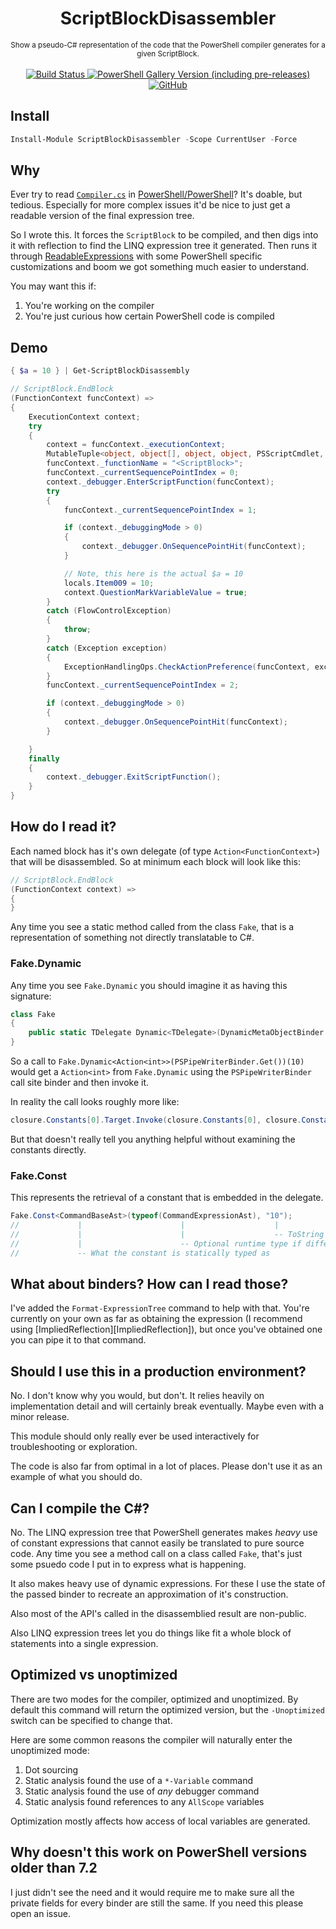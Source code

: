 <h1 align="center">ScriptBlockDisassembler</h1>

<p align="center">
    <sub>
        Show a pseudo-C# representation of the code that the PowerShell compiler generates for a given ScriptBlock.
    </sub>
    <br /><br />
    <a title="Commits" href="https://github.com/SeeminglyScience/ScriptBlockDisassembler/commits/master">
        <img alt="Build Status" src="https://github.com/SeeminglyScience/ScriptBlockDisassembler/workflows/build/badge.svg" />
    </a>
    <a title="ScriptBlockDisassembler on PowerShell Gallery" href="https://www.powershellgallery.com/packages/ScriptBlockDisassembler">
        <img alt="PowerShell Gallery Version (including pre-releases)" src="https://img.shields.io/powershellgallery/v/ScriptBlockDisassembler?include_prereleases&label=gallery">
    </a>
    <a title="LICENSE" href="https://github.com/SeeminglyScience/ScriptBlockDisassembler/blob/master/LICENSE">
         <img alt="GitHub" src="https://img.shields.io/github/license/SeeminglyScience/ScriptBlockDisassembler">
    </a>
</p>

## Install

```powershell
Install-Module ScriptBlockDisassembler -Scope CurrentUser -Force
```

## Why

Ever try to read [`Compiler.cs`][compiler] in [PowerShell/PowerShell][powershell]? It's doable, but tedious. Especially for more complex issues it'd be nice to just get a readable version of the final expression tree.

So I wrote this. It forces the `ScriptBlock` to be compiled, and then digs into it with reflection to find the LINQ expression tree it generated. Then runs it through [ReadableExpressions][readable] with some PowerShell specific customizations and boom we got something much easier to understand.

You may want this if:

1. You're working on the compiler
2. You're just curious how certain PowerShell code is compiled

## Demo

```powershell
{ $a = 10 } | Get-ScriptBlockDisassembly
```

```csharp
// ScriptBlock.EndBlock
(FunctionContext funcContext) =>
{
    ExecutionContext context;
    try
    {
        context = funcContext._executionContext;
        MutableTuple<object, object[], object, object, PSScriptCmdlet, PSBoundParametersDictionary, InvocationInfo, string, string, object, LanguagePrimitives.Null, LanguagePrimitives.Null, LanguagePrimitives.Null, LanguagePrimitives.Null, LanguagePrimitives.Null, LanguagePrimitives.Null> locals = (MutableTuple<object, object[], object, object, PSScriptCmdlet, PSBoundParametersDictionary, InvocationInfo, string, string, object, LanguagePrimitives.Null, LanguagePrimitives.Null, LanguagePrimitives.Null, LanguagePrimitives.Null, LanguagePrimitives.Null, LanguagePrimitives.Null>)funcContext._localsTuple;
        funcContext._functionName = "<ScriptBlock>";
        funcContext._currentSequencePointIndex = 0;
        context._debugger.EnterScriptFunction(funcContext);
        try
        {
            funcContext._currentSequencePointIndex = 1;

            if (context._debuggingMode > 0)
            {
                context._debugger.OnSequencePointHit(funcContext);
            }

            // Note, this here is the actual $a = 10
            locals.Item009 = 10;
            context.QuestionMarkVariableValue = true;
        }
        catch (FlowControlException)
        {
            throw;
        }
        catch (Exception exception)
        {
            ExceptionHandlingOps.CheckActionPreference(funcContext, exception);
        }
        funcContext._currentSequencePointIndex = 2;

        if (context._debuggingMode > 0)
        {
            context._debugger.OnSequencePointHit(funcContext);
        }

    }
    finally
    {
        context._debugger.ExitScriptFunction();
    }
}
```

## How do I read it?

Each named block has it's own delegate (of type `Action<FunctionContext>`) that will be disassembled. So at minimum
each block will look like this:

```csharp
// ScriptBlock.EndBlock
(FunctionContext context) =>
{
}
```

Any time you see a static method called from the class `Fake`, that is a representation of something
not directly translatable to C#.

### Fake.Dynamic

Any time you see `Fake.Dynamic` you should imagine it as having this signature:

```csharp
class Fake
{
    public static TDelegate Dynamic<TDelegate>(DynamicMetaObjectBinder binder);
}
```

So a call to `Fake.Dynamic<Action<int>>(PSPipeWriterBinder.Get())(10)` would get a `Action<int>` from
`Fake.Dynamic` using the `PSPipeWriterBinder` call site binder and then invoke it.

In reality the call looks roughly more like:

```csharp
closure.Constants[0].Target.Invoke(closure.Constants[0], closure.Constants[1], 10);
```

But that doesn't really tell you anything helpful without examining the constants directly.

### Fake.Const

This represents the retrieval of a constant that is embedded in the delegate.

```csharp
Fake.Const<CommandBaseAst>(typeof(CommandExpressionAst), "10");
//             |                      |                    |
//             |                      |                    -- ToString value
//             |                      -- Optional runtime type if different than static type
//             -- What the constant is statically typed as
```

## What about binders? How can I read those?

I've added the `Format-ExpressionTree` command to help with that. You're currently
on your own as far as obtaining the expression (I recommend using [ImpliedReflection][ImpliedReflection]),
but once you've obtained one you can pipe it to that command.

## Should I use this in a production environment?

No. I don't know why you would, but don't. It relies heavily on implementation detail
and will certainly break eventually. Maybe even with a minor release.

This module should only really ever be used interactively for troubleshooting or exploration.

The code is also far from optimal in a lot of places. Please don't use it as an example of what you should do.

## Can I compile the C#?

No. The LINQ expression tree that PowerShell generates makes *heavy* use of constant
expressions that cannot easily be translated to pure source code. Any time you see
a method call on a class called `Fake`, that's just some psuedo code I put in to
express what is happening.

It also makes heavy use of dynamic expressions. For these I use the state of the passed
binder to recreate an approximation of it's construction.

Also most of the API's called in the disassemblied result are non-public.

Also LINQ expression trees let you do things like fit a whole block of statements into a single expression.

## Optimized vs unoptimized

There are two modes for the compiler, optimized and unoptimized. By default this command will return the optimized version, but the `-Unoptimized` switch can be specified to change that.

Here are some common reasons the compiler will naturally enter the unoptimized mode:

1. Dot sourcing
2. Static analysis found the use of a `*-Variable` command
3. Static analysis found the use of *any* debugger command
4. Static analysis found references to any `AllScope` variables

Optimization mostly affects how access of local variables are generated.

## Why doesn't this work on PowerShell versions older than 7.2

I just didn't see the need and it would require me to make sure all the private fields for every binder are still the same. If you need this please open an issue.

[readable]: https://github.com/agileobjects/ReadableExpressions "agileobjects/ReadableExpressions"
[compiler]: https://github.com/PowerShell/PowerShell/blob/master/src/System.Management.Automation/engine/parser/Compiler.cs "Compiler.cs"
[powershell]: https://github.com/PowerShell/PowerShell "PowerShell/PowerShell"
